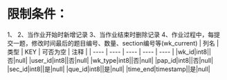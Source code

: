 # 限制条件：
1、
2、当作业开始时新增记录
3、当作业结束时删除记录
4、作业过程中，每提交一题，修改时间最后的题目编号、数量、section编号等(wk_current)
| 列名   | 类型   | KEY  | 可否为空 | 注释   |
| ---- | ---- | ---- | ---- | ---- |
|wk_id|int8||否|null|
|user_id|int8||否|null|
|wk_type|int8||否|null|
|pap_id|int8||否|null|
|sec_id|int8||是|null|
|que_id|int8||是|null|
|time_end|timestamp||是|null|
